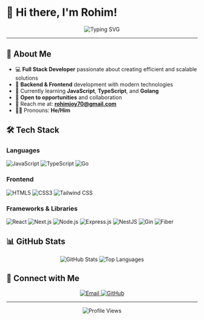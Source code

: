 # 👋 Hi there, I'm Rohim!

<div align="center">
  <img src="https://readme-typing-svg.demolab.com?font=Fira+Code&pause=1000&color=6366F1&center=true&vCenter=true&width=435&lines=Full+Stack+Developer;Backend+%26+Frontend+Enthusiast;Always+Learning+New+Tech;Open+to+Opportunities" alt="Typing SVG" />
</div>

---

## 🚀 About Me

- 💻 **Full Stack Developer** passionate about creating efficient and scalable solutions
- 🔧 **Backend & Frontend** development with modern technologies
- 🌱 Currently learning **JavaScript**, **TypeScript**, and **Golang**
- 🎯 **Open to opportunities** and collaboration
- 📧 Reach me at: **rohimjoy70@gmail.com**
- 👨‍💻 Pronouns: **He/Him**

## 🛠️ Tech Stack

### Languages
![JavaScript](https://img.shields.io/badge/JavaScript-F7DF1E?style=for-the-badge&logo=javascript&logoColor=black)
![TypeScript](https://img.shields.io/badge/TypeScript-007ACC?style=for-the-badge&logo=typescript&logoColor=white)
![Go](https://img.shields.io/badge/Go-00ADD8?style=for-the-badge&logo=go&logoColor=white)

### Frontend
![HTML5](https://img.shields.io/badge/HTML5-E34F26?style=for-the-badge&logo=html5&logoColor=white)
![CSS3](https://img.shields.io/badge/CSS3-1572B6?style=for-the-badge&logo=css3&logoColor=white)
![Tailwind CSS](https://img.shields.io/badge/Tailwind_CSS-38B2AC?style=for-the-badge&logo=tailwind-css&logoColor=white)

### Frameworks & Libraries
![React](https://img.shields.io/badge/React-20232A?style=for-the-badge&logo=react&logoColor=61DAFB)
![Next.js](https://img.shields.io/badge/Next.js-000000?style=for-the-badge&logo=next.js&logoColor=white)
![Node.js](https://img.shields.io/badge/Node.js-43853D?style=for-the-badge&logo=node.js&logoColor=white)
![Express.js](https://img.shields.io/badge/Express.js-404D59?style=for-the-badge&logo=express&logoColor=white)
![NestJS](https://img.shields.io/badge/NestJS-E0234E?style=for-the-badge&logo=nestjs&logoColor=white)
![Gin](https://img.shields.io/badge/Gin-00ADD8?style=for-the-badge&logo=go&logoColor=white)
![Fiber](https://img.shields.io/badge/Fiber-00ADD8?style=for-the-badge&logo=go&logoColor=white)

## 📊 GitHub Stats

<div align="center">
  <img src="https://github-readme-stats.vercel.app/api?username=tobangado69&show_icons=true&theme=tokyonight&hide_border=true&count_private=true" alt="GitHub Stats" />
  <img src="https://github-readme-stats.vercel.app/api/top-langs/?username=tobangado69&layout=compact&theme=tokyonight&hide_border=true" alt="Top Languages" />
</div>

## 🔗 Connect with Me

<div align="center">
  <a href="mailto:rohimjoy70@gmail.com">
    <img src="https://img.shields.io/badge/Email-D14836?style=for-the-badge&logo=gmail&logoColor=white" alt="Email" />
  </a>
  <a href="https://github.com/tobangado69">
    <img src="https://img.shields.io/badge/GitHub-100000?style=for-the-badge&logo=github&logoColor=white" alt="GitHub" />
  </a>
</div>

---

<div align="center">
  <img src="https://komarev.com/ghpvc/?username=tobangado69&style=for-the-badge&color=blueviolet" alt="Profile Views" />
</div>

<!---
rohim/rohim is a ✨ special ✨ repository because its `README.md` (this file) appears on your GitHub profile.
You can click the Preview link to take a look at your changes.
--->
